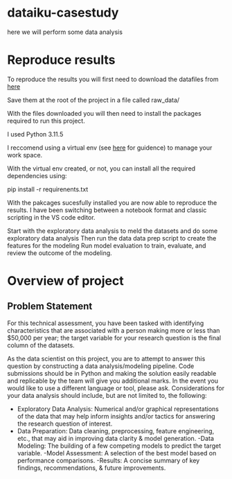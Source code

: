 # dataiku-casestudy

here we will perform some data analysis

# Reproduce results

To reproduce the results you will first need to download the datafiles from [here](https://drive.google.com/drive/folders/1PPsjCoM130k3n3V4roq-yF74jkPjkVd7)

Save them at the root of the project in a file called raw_data/

With the files downloaded you will then need to install the packages required to run this project.

I used Python 3.11.5

I reccomend using a virtual env (see [here](https://docs.python.org/3/library/venv.html) for guidence) to manage your work space.

With the virtual env created, or not, you can install all the required dependencies using:

pip install -r requirenents.txt

With the pakcages sucesfully installed you are now able to reproduce the results. I have been switching between a notebook format and classic scripting in the VS code editor.

Start with the exploratory data analysis to meld the datasets and do some exploratory data analysis
Then run the data data prep script to create the features for the modeling
Run model evaluation to train, evaluate, and review the outcome of the modeling.


# Overview of project

## Problem Statement

For this technical assessment, you have been tasked with identifying characteristics that are
associated with a person making more or less than $50,000 per year; the target variable for
your research question is the final column of the datasets.

As the data scientist on this project, you are to attempt to answer this question by constructing a
data analysis/modeling pipeline. Code submissions should be in Python and making the solution
easily readable and replicable by the team will give you additional marks. In the event you would
like to use a different language or tool, please ask. Considerations for your data analysis should
include, but are not limited to, the following:

- Exploratory Data Analysis: Numerical and/or graphical representations of the data that
may help inform insights and/or tactics for answering the research question of interest.
- Data Preparation: Data cleaning, preprocessing, feature engineering, etc., that may aid
in improving data clarity & model generation.
-Data Modeling: The building of a few competing models to predict the target variable.
-Model Assessment: A selection of the best model based on performance comparisons.
-Results: A concise summary of key findings, recommendations, & future improvements.

